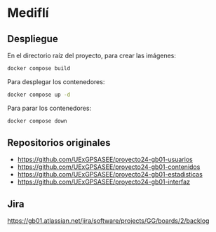 # Mediflí

## Despliegue

En el directorio raíz del proyecto, para crear las imágenes:  

```bash
docker compose build
```

Para desplegar los contenedores:  

```bash
docker compose up -d
```

Para parar los contenedores:

```bash
docker compose down
```

## Repositorios originales

- https://github.com/UExGPSASEE/proyecto24-gb01-usuarios
- https://github.com/UExGPSASEE/proyecto24-gb01-contenidos
- https://github.com/UExGPSASEE/proyecto24-gb01-estadisticas
- https://github.com/UExGPSASEE/proyecto24-gb01-interfaz

## Jira
https://gb01.atlassian.net/jira/software/projects/GG/boards/2/backlog
